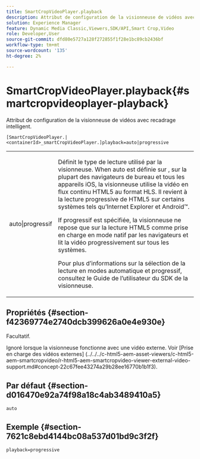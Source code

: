 ```yaml
---
title: SmartCropVideoPlayer.playback
description: Attribut de configuration de la visionneuse de vidéos avec recadrage intelligent.
solution: Experience Manager
feature: Dynamic Media Classic,Viewers,SDK/API,Smart Crop,Video
role: Developer,User
source-git-commit: dfd80e5727a128f272855f1f28e1bc89cb2436bf
workflow-type: tm+mt
source-wordcount: '135'
ht-degree: 2%

---
```


# SmartCropVideoPlayer.playback{#smartcropvideoplayer-playback}

Attribut de configuration de la visionneuse de vidéos avec recadrage intelligent.

`[SmartCropVideoPlayer.|<containerId>_smartCropVideoPlayer.]playback=auto|progressive`

<table id="table_C616483932C2482CA9794DDD7313FD7C"> 
 <tbody> 
  <tr> 
   <td colname="col1"> <p> <span class="codeph"> auto|progressif</span> </p> </td> 
   <td colname="col2"> <p> Définit le type de lecture utilisé par la visionneuse. When <span class="codeph"> auto</span> est définie sur , sur la plupart des navigateurs de bureau et tous les appareils iOS, la visionneuse utilise la vidéo en flux continu HTML5 au format HLS. Il revient à la lecture progressive de HTML5 sur certains systèmes tels qu’Internet Explorer et Android™. </p> <p>If <span class="codeph"> progressif</span> est spécifiée, la visionneuse ne repose que sur la lecture HTML5 comme prise en charge en mode natif par les navigateurs et lit la vidéo progressivement sur tous les systèmes. </p> <p>Pour plus d’informations sur la sélection de la lecture en modes automatique et progressif, consultez le Guide de l’utilisateur du SDK de la visionneuse. </p> </td> 
  </tr> 
 </tbody> 
</table>

## Propriétés {#section-f42369774e2740dcb399626a0e4e930e}

Facultatif.

Ignoré lorsque la visionneuse fonctionne avec une vidéo externe. Voir [Prise en charge des vidéos externes]
(../../../c-html5-aem-asset-viewers/c-html5-aem-smartcropvideo/r-html5-aem-smartcropvideo-viewer-external-video-support.md#concept-22c67fee43274a29b28ee16770b1b1f3).

## Par défaut {#section-d016470e92a74f98a18c4ab3489410a5}

`auto`

## Exemple {#section-7621c8ebd4144bc08a537d01bd9c3f2f}

```
playback=progressive
```
